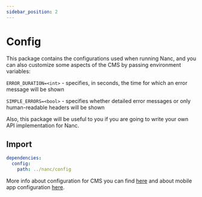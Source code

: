 ```yaml
---
sidebar_position: 2
---
```


# Config

This package contains the configurations used when running Nanc, and you can also customize some aspects of the CMS by passing environment variables:

`ERROR_DURATION=<int>` - specifies, in seconds, the time for which an error message will be shown

`SIMPLE_ERRORS=<bool>` - specifies whether detailed error messages or only human-readable headers will be shown

Also, this package will be useful to you if you are going to write your own API implementation for Nanc.

## Import

```yaml
dependencies:
  config:
    path: ../nanc/config
```

More info about configuration for CMS you can find [here](../cms_configuration) and about mobile app configuration [here](../app_configuring).